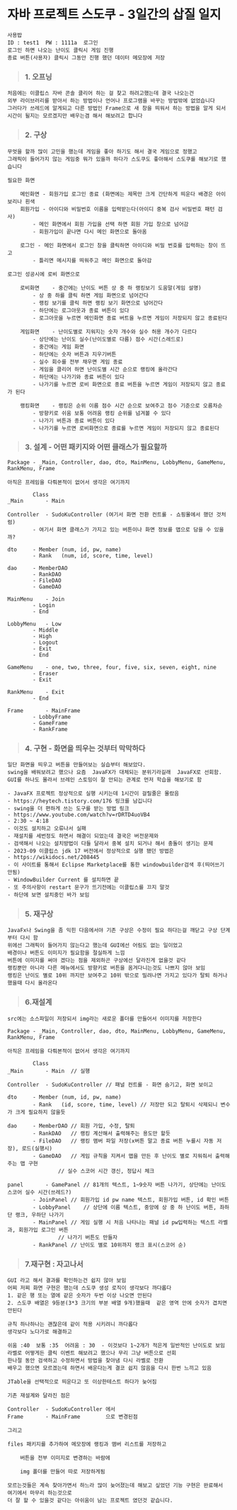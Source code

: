 # 자바 프로젝트 스도쿠 - 3일간의 삽질 일지

	사용밥
	ID : test1	PW : 1111a	로그인
 	로그인 하면 나오는 난이도 클릭시 게임 진행 
  	종료 버튼(사용자) 클릭시 그동안 진행 했던 데이터 메모장에 저장

>### 1. 오프닝

	처음에는 이클립스 자바 콘솔 클리어 하는 걸 찾고 하려고했는데 결국 나오는건
	외부 라이브러리를 받아서 하는 방법이나 언어나 프로그램을 바꾸는 방법밖에 없었습니다
	그러다가 쓰레드에 알게되고 다른 방법인 Frame으로 새 창을 띄워서 하는 방법을 알게 되서 
	시간이 될지는 모르겠지만 배우는겸 해서 해보려고 합니다

>### 2. 구상 

	무엇을 할까 많이 고민을 했는데 게임을 좋아 하기도 해서 결국 게임으로 정했고
	그래픽이 들어가지 않는 게임중 뭐가 있을까 하다가 스도쿠도 좋아해서 스도쿠를 해보기로 했습니다
 
	필요한 화면
   
		메인화면 - 회원가입 로그인 종료 (화면에는 제목만 크게 간단하게 띄운다 배경은 아이보리나 흰색
		회원가입 - 아이디와 비밀번호 이름을 입력받는다(아이디 중복 검사 비밀번호 패턴 검사)
			- 메인 화면에서 회원 가입을 선택 하면 회원 가입 창으로 넘어감
			- 회원가입이 끝나면 다시 메인 화면으로 돌아옴

		로그인	- 메인 화면에서 로그인 창을 클릭하면 아이디와 비밀 번호를 입력하는 창이 뜨고 
			- 틀리면 메시지를 띄워주고 메인 화면으로 돌아감
  
	로그인 성공시에 로비 화면으로

		로비화면	- 중간에는 난이도 버튼 상 중 하 랭킹보기 도움말(게임 설명)
			- 상 중 하를 클릭 하면 게임 화면으로 넘어간다
			- 랭킹 보기를 클릭 하면 랭킹 보기 화면으로 넘어간다
			- 하단에는 로그아웃과 종료 버튼이 있다
			- 로그아웃을 누르면 메인화면 종료 버트을 누르면 게임이 저장되지 않고 종료된다

		게임화면	- 난이도별로 지워지는 숫자 개수와 실수 허용 개수가 다르다
			- 상단에는 난이도 실수(난이도별로 다름) 점수 시간(스레드로)
			- 중간에는 게임 화면
			- 하단에는 숫자 버튼과 지우기버튼
			- 실수 회수를 전부 채우면 게임 종료
			- 게임을 클리어 하면 난이도별 시간 순으로 랭킹에 올라간다
			- 하단에는 나가기와 종료 버튼이 있다
			- 나가기를 누르면 로비 화면으로 종료 버튼을 누르면 게임이 저장되지 않고 종료가 된다

		랭킹화면	- 랭킹은 순위 이름 점수 시간 순으로 보여주고 점수 기준으로 오름차순
			- 방향키로 쉬움 보통 어려움 랭킹 순위를 넘겨볼 수 있다
			- 나가기 버튼과 종료 버튼이 있다
			- 나가기를 누르면 로비화면으로 종료를 누르면 게임이 저장되지 않고 종료된다
               
>### 3. 설계 - 어떤 패키지와 어떤 클래스가 필요할까

	Package - _Main, Controller, dao, dto, MainMenu, LobbyMenu, GameMenu, RankMenu, Frame
	
	아직은 프레임을 다뤄본적이 없어서 생각은 여기까지

			Class
	_Main 		- Main

	Controller	- SudoKuController (여기서 화면 전환 컨트롤 - 쇼핑몰에서 했던 것처럼)
			- 여기서 화면 클래스가 가지고 있는 버튼이나 화면 정보를 맵으로 담을 수 있을까?

	dto		- Member (num, id, pw, name)
			- Rank   (num, id, score, time, level)

	dao		- MemberDAO
			- RankDAO
			- FileDAO
			- GameDAO

	MainMenu	- Join
			- Login
			- End

	LobbyMenu	- Low
			- Middle
			- High
			- Logout
			- Exit
			- End

	GameMenu	- one, two, three, four, five, six, seven, eight, nine
			- Eraser
			- Exit
		
	RankMenu	- Exit
			- End

	Frame		- MainFrame
			- LobbyFrame
			- GameFrame
			- RankFrame

>### 4. 구현 - 화면을 띄우는 것부터 막막하다

	일단 화면을 띄우고 버튼을 만들어보는 실습부터 해보았다.
	swing을 배워보려고 했으나 요즘  JavaFX가 대체되는 분위기라길래  JavaFX로 선회함.
	GUI를 하나도 몰라서 브레인 스토밍이 잘 안되는 관계로 먼저 학습을 해보기로 함

	- JavaFX 프로젝트 정상적으로 실행 시키는데 1시간이 걸릴줄은 몰랐음
	- https://heytech.tistory.com/176 링크를 남깁니다
	- swing을 더 편하게 쓰는 도구를 받는 방법 링크
	- https://www.youtube.com/watch?v=rDRTD4uoVB4 
	- 2:30 ~ 4:18
	- 이것도 설치하고 오류나서 실패
	- 재설치를 세번정도 하면서 해결이 되었는데 결국은 버전문제와
	- 검색해서 나오는 설치방법이 다들 달라서 중복 설치 되거나 해서 충돌이 생기는 문제
	- 2023-09 이클립스 jdk 17 버전에서 정상적으로 실행 됐던 방법은
	- https://wikidocs.net/208445
	- 이 사이트를 통해서 Eclipse Marketplace를 통한 windowbuilder검색 후(띄어쓰기 안됨)
	- WindowBuilder Current 를 설치하면 끝
	- 또 주의사항이 restart 문구가 뜨기전에는 이클립스를 끄지 말것 
	- 하단에 보면 설치중인 바가 보임

>### 5. 재구상

	JavaFx나 Swing을 좀 익힌 다음에서야 기존 구상은 수정이 필요 하다는걸 깨닫고 구상 단계부터 다시 함
	위에선 그래픽이 들어가지 않는다고 했는데 GUI에선 어림도 없는 일이었고 
	배경이나 버튼도 이미지가 필요함을 절실하게 느낌
	버튼에 이미지를 써야 겠다는 점을 제외하곤 구상에선 달라진게 없을것 같다
	랭킹뿐만 아니라 다른 메뉴에서도 방향키로 버튼을 옴겨다니는것도 나쁘지 않아 보임
	랭킹은 난이도 별로 10위 까지만 보여주고 10위 밖으로 밀려나면 가지고 있다가 탈퇴 하거나 했을때 다시 올라온다

>### 6.재설계 
	
	src에는 소스파일이 저장되서 img라는 새로운 폴더를 만들어서 이미지를 저장한다

	Package - _Main, Controller, dao, dto, MainMenu, LobbyMenu, GameMenu, RankMenu, Frame
	
	아직은 프레임을 다뤄본적이 없어서 생각은 여기까지

			Class
	_Main 		- Main	// 실행

	Controller	- SudoKuController // 패널 컨트롤 - 화면 숨기고, 화면 보이고

	dto		- Member (num, id, pw, name)	  
			- Rank   (id, score, time, level) // 저장만 되고 탈퇴시 삭제되니 변수가 크게 필요하지 않을듯

	dao		- MemberDAO	// 회원 가입, 수정, 탈퇴
			- RankDAO	// 랭킹 계산해서 출력해주는 용도만 할듯
			- FileDAO	// 랭킹 맴버 파일 저장(x버튼 말고 종료 버튼 누를시 자동 저장), 로드(실행시)
			- GameDAO	// 게임 규칙을 지켜서 맵을 만든 후 난이도 별로 지워줘서 출력해주는 맵 구현
					// 실수 스코어 시간 갱신, 정답시 체크 
	
	panel		- GamePanel	// 81개의 텍스트, 1~9숫자 버튼 나가기, 상단에는 난이도 스코어 실수 시간(쓰레드?)
			- JoinPanel	// 회원가입 id pw name 텍스트, 회원가입 버튼, id 확인 버튼
			- LobbyPanel	// 상단에 이름 텍스트, 중앙에 상 중 하 난이도 버튼, 좌하단 랭크, 우하단 나가기
			- MainPanel	// 게임 실행 시 처음 나타나는 패널 id pw입력하는 텍스트 라벨과, 회원가입 로그인 버튼
					// 나가기 버튼도 만들자
			- RankPanel	// 난이도 별로 10위까지 랭크 표시(스코어 순)

>### 7.재구현 : 자고나서

	GUI 라고 해서 결과를 확인하는건 쉽지 않아 보임 
	어찌 저찌 화면 구현은 했는데 스도쿠 생성 로직이 생각보다 까다롭다
	1. 같은 행 또는 열에 같은 숫자가 두번 이상 나오면 안된다
	2. 스도쿠 배열은 9등분(3*3 크기의 부분 배열 9개)했을때  같은 영역 안에 숫자가 겹치면 안된다

	규칙 하나하나는 괜찮은데 같이 적용 시키려니 까다롭다
	생각보다 노다가로 해결하고

	쉬움 :40  보통 :35  어려움 : 30  - 이것보다 1~2개가 적은게 일반적인 난이도로 보임
	라벨로 어떻게든 클릭 이벤트 해보려고 했으나 무리 그냥 버튼으로 선회
	한나절 동안 검색하고 수정하면서 방법을 찾아냄 다시 라벨로 전환
	배우고 했으면 모르겠는데 하면서 배운다는게 결코 쉽지 않음을 다시 한번 느끼고 있음

	JTable을 선택적으로 띄운다고 또 이상한테스트 하다가 늦어짐

 	기존 재설계와 달라진 점은

	Controller	- SudoKuController 에서
 	Frame		- MainFrame 	   으로 변경된점 

  	그리고 

   	files 패키지를 추가하여 메모장에 랭킹과 맴버 리스트를 저장하고

    	버튼을 전부 이미지로 변경하는 바람에

     	img 폴더를 만들어 따로 저장하게됨

	모르는것들은 계속 찾아가면서 하느라 많이 늦어졌는데 해보고 싶었던 기능 구현은 완료해서 여기에서 마무리 하는것으로
	더 잘 할 수 있을것 같다는 아쉬움이 남는 프로젝트 였던것 같습니다.
	
	

